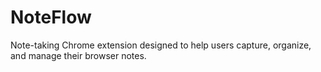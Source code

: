 # NoteFlow
 Note-taking Chrome extension designed to help users capture, organize, and manage their browser notes.
